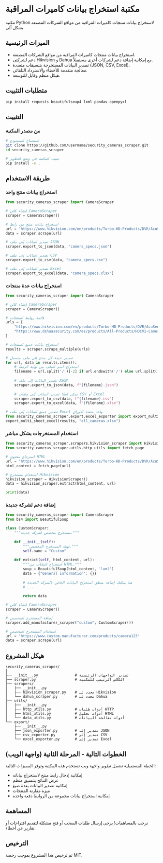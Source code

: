 # مكتبة استخراج بيانات كاميرات المراقبة

مكتبة Python لاستخراج بيانات منتجات كاميرات المراقبة من مواقع الشركات المصنعة بشكل آلي.

## الميزات الرئيسية

- استخراج بيانات منتجات كاميرات المراقبة من مواقع الشركات المصنعة.
- دعم لشركتي Hikvision و Dahua مع إمكانية إضافة دعم لشركات أخرى مستقبلاً.
- تصدير البيانات المستخرجة بتنسيقات متعددة (JSON, CSV, Excel).
- معالجة متقدمة للأخطاء والاسترداد التلقائي.
- هيكل منظم وقابل للتوسعة.

## متطلبات التثبيت

```bash
pip install requests beautifulsoup4 lxml pandas openpyxl
```

## التثبيت

### من مصدر المكتبة

```bash
# استنساخ المستودع
git clone https://github.com/username/security_cameras_scraper.git
cd security_cameras_scraper

# تثبيت المكتبة في وضع التطوير
pip install -e .
```

## طريقة الاستخدام

### استخراج بيانات منتج واحد

```python
from security_cameras_scraper import CameraScraper

# إنشاء كائن CameraScraper
scraper = CameraScraper()

# استخراج بيانات منتج من رابط
url = "https://www.hikvision.com/en/products/Turbo-HD-Products/DVR/AcuSense-Series/iDS-7208HUHI-M1-S/"
data = scraper.scrape(url)

# تصدير البيانات إلى ملف JSON
scraper.export_to_json(data, "camera_specs.json")

# تصدير البيانات إلى ملف CSV
scraper.export_to_csv(data, "camera_specs.csv")

# تصدير البيانات إلى ملف Excel
scraper.export_to_excel(data, "camera_specs.xlsx")
```

### استخراج بيانات عدة منتجات

```python
from security_cameras_scraper import CameraScraper

# إنشاء كائن CameraScraper
scraper = CameraScraper()

# قائمة روابط المنتجات
urls = [
    "https://www.hikvision.com/en/products/Turbo-HD-Products/DVR/AcuSense-Series/iDS-7208HUHI-M1-S/",
    "https://www.dahuasecurity.com/es/products/All-Products/HDCVI-Cameras/Lite-Series/1080P/1080-P/HAC-HFW1200TH-I8-A=S6"
]

# استخراج بيانات جميع المنتجات
results = scraper.scrape_multiple(urls)

# تصدير نتيجة كل منتج إلى ملف منفصل
for url, data in results.items():
    # استخراج اسم الملف من نهاية الرابط
    filename = url.split('/')[-2] if url.endswith('/') else url.split('/')[-1]
    
    # تصدير البيانات إلى ملف JSON
    scraper.export_to_json(data, f"{filename}.json")
    
    # يمكن أيضًا تصدير البيانات إلى ملفات CSV أو Excel
    scraper.export_to_csv(data, f"{filename}.csv")
    scraper.export_to_excel(data, f"{filename}.xlsx")

# تصدير جميع البيانات إلى ملف Excel واحد متعدد الأوراق
from security_cameras_scraper.export.excel_exporter import export_multi_sheet_excel
export_multi_sheet_excel(results, "all_cameras.xlsx")
```

### استخدام المستخرجات بشكل مباشر

```python
from security_cameras_scraper.scrapers.hikvision_scraper import HikvisionScraper
from security_cameras_scraper.utils.http_utils import fetch_page

# استرجاع محتوى HTML
url = "https://www.hikvision.com/en/products/Turbo-HD-Products/DVR/AcuSense-Series/iDS-7208HUHI-M1-S/"
html_content = fetch_page(url)

# استخدام مستخرج Hikvision
hikvision_scraper = HikvisionScraper()
data = hikvision_scraper.extract(html_content, url)

print(data)
```

### إضافة دعم لشركة جديدة

```python
from security_cameras_scraper import CameraScraper
from bs4 import BeautifulSoup

class CustomScraper:
    """مستخرج مخصص لشركة جديدة."""
    
    def __init__(self):
        """تهيئة المستخرج المخصص."""
        self.name = "Custom"
    
    def extract(self, html_content, url):
        """استخراج البيانات من HTML."""
        soup = BeautifulSoup(html_content, 'lxml')
        data = {"General information": {}}
        
        # هنا يمكنك إضافة منطق استخراج البيانات الخاص بالشركة الجديدة
        # ...
        
        return data

# إنشاء كائن CameraScraper
scraper = CameraScraper()

# إضافة المستخرج المخصص
scraper.add_manufacturer_scraper("custom", CustomScraper())

# استخدام المستخرج المخصص
url = "https://www.custom-manufacturer.com/products/camera123"
data = scraper.scrape(url)
```

## هيكل المشروع

```
security_cameras_scraper/
│
├── __init__.py                 # تصدير الواجهات الرئيسية
├── scraper.py                  # الكلاس الرئيسي للمكتبة
├── scrapers/
│   ├── __init__.py
│   ├── hikvision_scraper.py    # محدد لـ Hikvision
│   └── dahua_scraper.py        # محدد لـ Dahua
├── utils/
│   ├── __init__.py
│   ├── http_utils.py           # أدوات طلبات HTTP
│   ├── html_utils.py           # أدوات تحليل HTML
│   └── data_utils.py           # أدوات معالجة البيانات
└── export/
    ├── __init__.py
    ├── json_exporter.py        # تصدير إلى JSON
    ├── csv_exporter.py         # تصدير إلى CSV
    └── excel_exporter.py       # تصدير إلى Excel
```

## الخطوات التالية - المرحلة الثانية (واجهة الويب)

الخطة المستقبلية تشمل تطوير واجهة ويب تستخدم هذه المكتبة وتوفر المميزات التالية:

- إمكانية إدخال رابط منتج لاستخراج بياناته
- عرض النتائج بتنسيق منظم
- إمكانية تصدير البيانات بعدة صيغ
- ميزة مقارنة المنتجات
- إمكانية استخراج بيانات مجموعة من الروابط دفعة واحدة

## المساهمة

نرحب بالمساهمات! يرجى إرسال طلبات السحب أو فتح مشكلة لتقديم اقتراحات أو تقارير عن أخطاء.

## الترخيص

تم ترخيص هذا المشروع بموجب رخصة MIT.
```